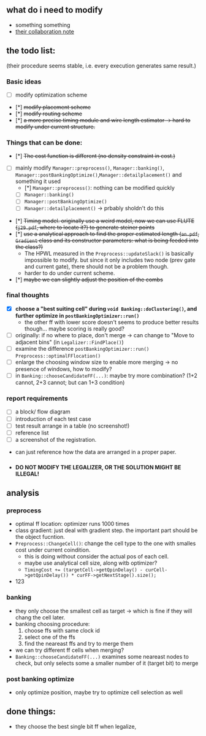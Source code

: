 ## what do i need to modify
* something something
* [their collaboration note](https://hackmd.io/@coherent17/Hk1CdKACa#Taskflow-Simple-Usage-amp-Install)
## the todo list:
(their procedure seems stable, i.e. every execution generates same result.)
### Basic ideas
- [ ] modify optimization scheme
- [*] ~~modify placement scheme~~
- [*] ~~modify routing scheme~~
- [*] ~~a more precise timing module and wire length estimator -> hard to modify under current structure.~~
### Things that can be done:
- [*] ~~The cost function is different (no density constraint in cost.)~~
- [ ] mainly modify `Manager::preprocess()`, `Manager::banking()`, `Manager::postBankingOptimize()`,`Manager::detailplacement()` and something it used
  - [*] `Manager::preprocess()`: nothing can be modified quickly
  - [ ] `Manager::banking()`
  - [ ] `Manager::postBankingOptimize()`
  - [ ] `Manager::detailplacement()` -> prbably sholdn't do this
- [*] ~~Timing model. originally use a weird model, now we can use FLUTE (`j29.pdf`, where to locate it?) to generate steiner points~~
- [*] ~~use a analytical approach to find the proper estimated length (`an.pdf`, `Gradient` class and its constructor parameters: what is being feeded into the class?)~~
  - The HPWL measured in the `Preprocess::updateSlack()` is basically impossible to modify. but since it only includes two node (prev gate and current gate), there should not be a problem though.
  - harder to do under current scheme.
- [*] ~~maybe we can slightly adjust the position of the combs~~

### final thoughts
- [x] **choose a "best suiting cell" during `void Banking::doClustering()`, and further optimize in `postBankingOptimizer::run()`**
  - the other ff with lower score doesn't seems to produce better results though... maybe scoring is really good?
- [ ] originally: if no where to place, don't merge -> can change to "Move to adjacent bins" (in `Legalizer::FindPlace()`)
- [ ] examine the difference `postBankingOptimizer::run()` `Preprocess::optimalFFlocation()`
- [ ] enlarge the choosing window size to enable more merging -> no presence of windows, how to modify?
- [ ] in `Banking::chooseCandidateFF(...)`: maybe try more combination? (1+2 cannot, 2+3 cannot; but can 1+3 condition) 
### report requirements
- [ ] a block/ flow diagram
- [ ] introduction of each test case
- [ ] test result arrange in a table (no screenshot!)
- [ ] reference list
- [ ] a screenshot of the registration.
- can just reference how the data are arranged in a proper paper.
### 
- **DO NOT MODIFY THE LEGALIZER, OR THE SOLUTION MIGHT BE ILLEGAL!**
  
## analysis
### preprocess
* optimal ff location: optimizer runs 1000 times
* class gradient: just deal with gradient step. the important part should be the object fucntion.
* `Preprocess::ChangeCell()`: change the cell type to the one with smalles cost under current coindition.
  * this is doing without consider the actual pos of each cell.
  * maybe use analytical cell size, along witb optimizer?
  * `TimingCost += (targetCell->getQpinDelay() - curCell->getQpinDelay()) * curFF->getNextStage().size();`
* 123

### banking
* they only choose the smallest cell as target -> which is fine if they will chang the cell later.
* banking choosing procedure:   
  1. choose ffs with same clock id
  2. select one of the ffs 
  3. find the neareast ffs and try to merge them
* we can try different ff cells when merging?
* `Banking::chooseCandidateFF(...)` examines some neareast nodes to check, but only selects some a smaller number of it (target bit) to merge
### post banking optimize
* only optimize position, maybe try to optimize cell selection as well

## done things:
* they choose the best single bit ff when legalize, 
